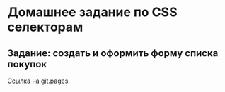 Домашнее задание по CSS селекторам
========================
Задание: создать и оформить форму списка покупок
-------------------------

[Ссылка на git.pages](https://alinazhechkova.github.io/1-front-end/students/zhechkova_alina/hw4/)
